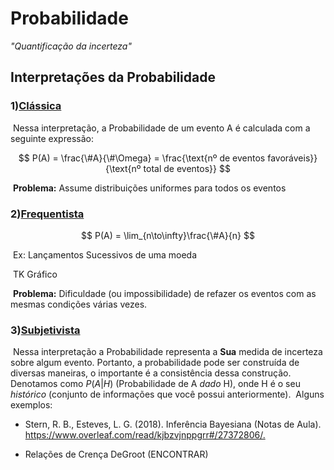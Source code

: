 # Probabilidade

*"Quantificação da incerteza"*

## Interpretações da Probabilidade



### 1)<u>Clássica</u>

​	Nessa interpretação, a Probabilidade de um evento A é calculada com a seguinte expressão:

$$
P(A) = \frac{\#A}{\#\Omega} = \frac{\text{nº de eventos favoráveis}}{\text{nº total de eventos}}
$$

​	**Problema:** Assume distribuições uniformes para todos os eventos



### 2)<u>Frequentista</u>


$$
P(A) = \lim_{n\to\infty}\frac{\#A}{n}
$$

​	Ex: Lançamentos Sucessivos de uma moeda

​	TK Gráfico

​	**Problema:** Dificuldade (ou impossibilidade) de refazer os eventos com as mesmas condições várias vezes.



### 3)<u>Subjetivista</u>

​	Nessa interpretação a Probabilidade representa a **Sua** medida de incerteza sobre algum evento. Portanto, a probabilidade pode ser construída de diversas maneiras, o importante é a consistência dessa construção.
​	Denotamos como $P(A|H)$ (Probabilidade de A *dado* H), onde H é o seu *histórico* (conjunto de informações que você possui anteriormente).
​	Alguns exemplos:

- Stern, R. B., Esteves, L. G. (2018). Inferência Bayesiana (Notas de Aula). <https://www.overleaf.com/read/kjbzvjnppgrr#/27372806/.>

- Relações de Crença DeGroot (ENCONTRAR)